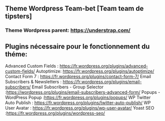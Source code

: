 ## Theme Wordpress Team-bet [Team team de tipsters]

### Theme Wordpress parent: https://understrap.com/

## Plugins nécessaire pour le fonctionnement du théme:
Advanced Custom Fields : https://fr.wordpress.org/plugins/advanced-custom-fields/
Autoptimize: https://fr.wordpress.org/plugins/autoptimize/
Contact Form 7 : https://fr.wordpress.org/plugins/contact-form-7/
Email Subscribers & Newsletters : https://fr.wordpress.org/plugins/email-subscribers/
Email Subscribers - Group Selector :https://wordpress.org/plugins/email-subscribers-advanced-form/
Popups - WordPress Popup :https://fr.wordpress.org/plugins/popups/
WP Twitter Auto Publish : https://fr.wordpress.org/plugins/twitter-auto-publish/
WP User Avatar : https://fr.wordpress.org/plugins/wp-user-avatar/
Yoast SEO :https://fr.wordpress.org/plugins/wordpress-seo/
